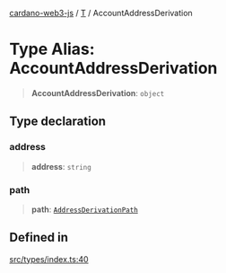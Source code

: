 [cardano-web3-js](../../../index.md) / [T](../index.md) / AccountAddressDerivation

# Type Alias: AccountAddressDerivation

> **AccountAddressDerivation**: `object`

## Type declaration

### address

> **address**: `string`

### path

> **path**: [`AddressDerivationPath`](AddressDerivationPath.md)

## Defined in

[src/types/index.ts:40](https://github.com/xray-network/cardano-web3-js/blob/main/src/types/index.ts#L40)
